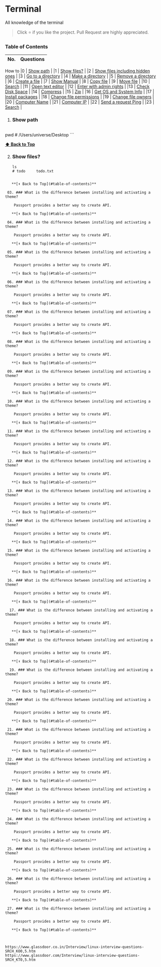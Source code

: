 # Terminal
All knowledge of the terminal

> Click :star: if you like the project. Pull Request are highly appreciated.

### Table of Contents

| No. | Questions |
| --- | --------- |
How to 
|0  | [Show path](#Show-path) |
|1  | [Show files?](#Show-files) |
|2  | [Show files including hidden ones](#Which-year-was-WordPress-released) |
|3  | [Go to a directory](#Which-year-was-WordPress-released) |
|4  | [Make a directory](#Which-year-was-WordPress-released) |
|5  | [Remove a directory](#Which-year-was-WordPress-released) |
|6  | [Create a file](#Which-year-was-WordPress-released) |
|7  | [Show Manual](#Which-year-was-WordPress-released) |
|8  | [Copy file](#Which-year-was-WordPress-released) |
|9  | [Move file](#Which-year-was-WordPress-released) |
|10  | [Search](#Which-year-was-WordPress-released) |
|11  | [Open text editor](#Which-year-was-WordPress-released) |
|12  | [Enter with admin rights](#Which-year-was-WordPress-released) |
|13  | [Check Disk Space](#Which-year-was-WordPress-released) |
|14  | [Compress](#Which-year-was-WordPress-released) |
|15  | [Zip](#Which-year-was-WordPress-released) |
|16  | [Get OS and System Info](#Which-year-was-WordPress-released) |
|17  | [Install packages](#Which-year-was-WordPress-released) |
|18  | [Change file permissions](#Which-year-was-WordPress-released) |
|19  | [Change file owners](#Which-year-was-WordPress-released) |
|20  | [Computer Name](#Which-year-was-WordPress-released) |
|21  | [Computer IP](#Which-year-was-WordPress-released) |
|22  | [Send a request Ping](#Which-year-was-WordPress-released) |
|23 | [Search](#Which-year-was-WordPress-released) |

01. ### Show path
    ```
   pwd
    # /Users/universe/Desktop
    ```

   **[⬆ Back to Top](#table-of-contents)**

02. ### Show files?
    ```
    ls
    # todo     todo.txt
```

   **[⬆ Back to Top](#table-of-contents)**
   
 03. ### What is the difference between installing and activating a theme?
    
    Passport provides a better way to create API.

   **[⬆ Back to Top](#table-of-contents)**
   
 04. ### What is the difference between installing and activating a theme?
    
    Passport provides a better way to create API.

   **[⬆ Back to Top](#table-of-contents)**
   
 05. ### What is the difference between installing and activating a theme?
    
    Passport provides a better way to create API.

   **[⬆ Back to Top](#table-of-contents)**
   
 06. ### What is the difference between installing and activating a theme?
    
    Passport provides a better way to create API.

   **[⬆ Back to Top](#table-of-contents)**
   
 07. ### What is the difference between installing and activating a theme?
    
    Passport provides a better way to create API.

   **[⬆ Back to Top](#table-of-contents)**
   
 08. ### What is the difference between installing and activating a theme?
    
    Passport provides a better way to create API.

   **[⬆ Back to Top](#table-of-contents)**
   
 09. ### What is the difference between installing and activating a theme?
    
    Passport provides a better way to create API.

   **[⬆ Back to Top](#table-of-contents)**
   
 10. ### What is the difference between installing and activating a theme?
    
    Passport provides a better way to create API.

   **[⬆ Back to Top](#table-of-contents)**
   
 11. ### What is the difference between installing and activating a theme?
    
    Passport provides a better way to create API.

   **[⬆ Back to Top](#table-of-contents)**
   
 12. ### What is the difference between installing and activating a theme?
    
    Passport provides a better way to create API.

   **[⬆ Back to Top](#table-of-contents)**
   
 13. ### What is the difference between installing and activating a theme?
    
    Passport provides a better way to create API.

   **[⬆ Back to Top](#table-of-contents)**
   
 14. ### What is the difference between installing and activating a theme?
    
    Passport provides a better way to create API.

   **[⬆ Back to Top](#table-of-contents)**
   
 15. ### What is the difference between installing and activating a theme?
    
    Passport provides a better way to create API.

   **[⬆ Back to Top](#table-of-contents)**
 
 16. ### What is the difference between installing and activating a theme?
    
    Passport provides a better way to create API.

   **[⬆ Back to Top](#table-of-contents)**
   
  17. ### What is the difference between installing and activating a theme?
    
    Passport provides a better way to create API.

   **[⬆ Back to Top](#table-of-contents)**
  
  18. ### What is the difference between installing and activating a theme?
    
    Passport provides a better way to create API.

   **[⬆ Back to Top](#table-of-contents)**
   
  19. ### What is the difference between installing and activating a theme?
    
    Passport provides a better way to create API.

   **[⬆ Back to Top](#table-of-contents)**
 
 20. ### What is the difference between installing and activating a theme?
    
    Passport provides a better way to create API.

   **[⬆ Back to Top](#table-of-contents)**
   
 21. ### What is the difference between installing and activating a theme?
    
    Passport provides a better way to create API.

   **[⬆ Back to Top](#table-of-contents)**
   
 22. ### What is the difference between installing and activating a theme?
    
    Passport provides a better way to create API.

   **[⬆ Back to Top](#table-of-contents)**
   
 23. ### What is the difference between installing and activating a theme?
    
    Passport provides a better way to create API.

   **[⬆ Back to Top](#table-of-contents)**
  
 24. ### What is the difference between installing and activating a theme?
    
    Passport provides a better way to create API.

   **[⬆ Back to Top](#table-of-contents)**
   
 25. ### What is the difference between installing and activating a theme?
    
    Passport provides a better way to create API.

   **[⬆ Back to Top](#table-of-contents)**
   
 26. ### What is the difference between installing and activating a theme?
    
    Passport provides a better way to create API.

   **[⬆ Back to Top](#table-of-contents)**
   
 27. ### What is the difference between installing and activating a theme?
    
    Passport provides a better way to create API.

   **[⬆ Back to Top](#table-of-contents)**



https://www.glassdoor.co.in/Interview/linux-interview-questions-SRCH_KO0,5.htm
https://www.glassdoor.com/Interview/linux-interview-questions-SRCH_KT0,5.htm

